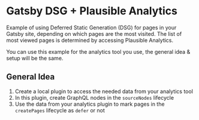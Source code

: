 # Gatsby DSG + Plausible Analytics

Example of using Deferred Static Generation (DSG) for pages in your Gatsby site, depending on which pages are the most visited. The list of most viewed pages is determined by accessing Plausible Analytics.

You can use this example for the analytics tool you use, the general idea & setup will be the same.

## General Idea

1. Create a local plugin to access the needed data from your analytics tool
1. In this plugin, create GraphQL nodes in the `sourceNodes` lifecycle
1. Use the data from your analytics plugin to mark pages in the `createPages` lifecycle as `defer` or not

